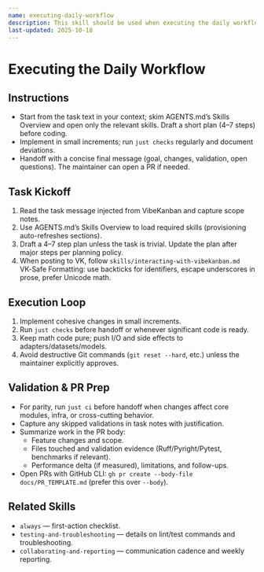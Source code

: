 ```yaml
---
name: executing-daily-workflow
description: This skill should be used when executing the daily workflow, planning work, and handing off changes.
last-updated: 2025-10-18
---
```


# Executing the Daily Workflow

## Instructions
- Start from the task text in your context; skim AGENTS.md’s Skills Overview and open only the relevant skills. Draft a short plan (4–7 steps) before coding.
- Implement in small increments; run `just checks` regularly and document deviations.
- Handoff with a concise final message (goal, changes, validation, open questions). The maintainer can open a PR if needed.

## Task Kickoff

1. Read the task message injected from VibeKanban and capture scope notes.
2. Use AGENTS.md’s Skills Overview to load required skills (provisioning auto-refreshes sections).
3. Draft a 4–7 step plan unless the task is trivial. Update the plan after major steps per planning policy.
4. When posting to VK, follow `skills/interacting-with-vibekanban.md` VK‑Safe Formatting: use backticks for identifiers, escape underscores in prose, prefer Unicode math.

## Execution Loop

1. Implement cohesive changes in small increments.
2. Run `just checks` before handoff or whenever significant code is ready.
3. Keep math code pure; push I/O and side effects to adapters/datasets/models.
4. Avoid destructive Git commands (`git reset --hard`, etc.) unless the maintainer explicitly approves.

## Validation & PR Prep

- For parity, run `just ci` before handoff when changes affect core modules, infra, or cross-cutting behavior.
- Capture any skipped validations in task notes with justification.
- Summarize work in the PR body:
  - Feature changes and scope.
  - Files touched and validation evidence (Ruff/Pyright/Pytest, benchmarks if relevant).
  - Performance delta (if measured), limitations, and follow-ups.
 - Open PRs with GitHub CLI: `gh pr create --body-file docs/PR_TEMPLATE.md` (prefer this over `--body`).

## Related Skills

- `always` — first-action checklist.
- `testing-and-troubleshooting` — details on lint/test commands and troubleshooting.
- `collaborating-and-reporting` — communication cadence and weekly reporting.
